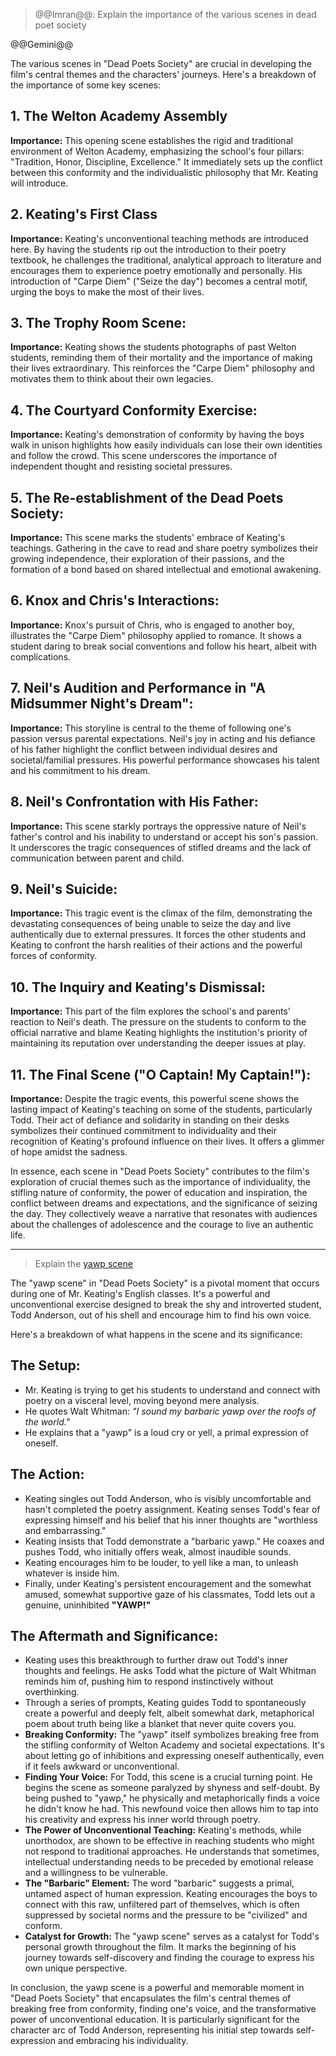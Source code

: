 > @@Imran@@: Explain the importance of the various scenes in dead poet society 

@@Gemini@@

The various scenes in "Dead Poets Society" are crucial in developing the film's central themes and the characters' journeys. Here's a breakdown of the importance of some key scenes:

## 1. The Welton Academy Assembly

**Importance:** This opening scene establishes the rigid and traditional environment of Welton Academy, emphasizing the school's four pillars: "Tradition, Honor, Discipline, Excellence." It immediately sets up the conflict between this conformity and the individualistic philosophy that Mr. Keating will introduce.

## 2. Keating's First Class

**Importance:** Keating's unconventional teaching methods are introduced here. By having the students rip out the introduction to their poetry textbook, he challenges the traditional, analytical approach to literature and encourages them to experience poetry emotionally and personally. His introduction of "Carpe Diem" ("Seize the day") becomes a central motif, urging the boys to make the most of their lives.

## 3. The Trophy Room Scene:


**Importance:** Keating shows the students photographs of past Welton students, reminding them of their mortality and the importance of making their lives extraordinary. This reinforces the "Carpe Diem" philosophy and motivates them to think about their own legacies.

## 4. The Courtyard Conformity Exercise:

**Importance:** Keating's demonstration of conformity by having the boys walk in unison highlights how easily individuals can lose their own identities and follow the crowd. This scene underscores the importance of independent thought and resisting societal pressures.

## 5. The Re-establishment of the Dead Poets Society:

**Importance:** This scene marks the students' embrace of Keating's teachings. Gathering in the cave to read and share poetry symbolizes their growing independence, their exploration of their passions, and the formation of a bond based on shared intellectual and emotional awakening.

## 6. Knox and Chris's Interactions:

**Importance:** Knox's pursuit of Chris, who is engaged to another boy, illustrates the "Carpe Diem" philosophy applied to romance. It shows a student daring to break social conventions and follow his heart, albeit with complications.

## 7. Neil's Audition and Performance in "A Midsummer Night's Dream":

**Importance:** This storyline is central to the theme of following one's passion versus parental expectations. Neil's joy in acting and his defiance of his father highlight the conflict between individual desires and societal/familial pressures. His powerful performance showcases his talent and his commitment to his dream.

## 8. Neil's Confrontation with His Father:

**Importance:** This scene starkly portrays the oppressive nature of Neil's father's control and his inability to understand or accept his son's passion. It underscores the tragic consequences of stifled dreams and the lack of communication between parent and child.

## 9. Neil's Suicide:

**Importance:** This tragic event is the climax of the film, demonstrating the devastating consequences of being unable to seize the day and live authentically due to external pressures. It forces the other students and Keating to confront the harsh realities of their actions and the powerful forces of conformity.

## 10. The Inquiry and Keating's Dismissal:

**Importance:** This part of the film explores the school's and parents' reaction to Neil's death. The pressure on the students to conform to the official narrative and blame Keating highlights the institution's priority of maintaining its reputation over understanding the deeper issues at play.

## 11. The Final Scene ("O Captain! My Captain!"):

**Importance:** Despite the tragic events, this powerful scene shows the lasting impact of Keating's teaching on some of the students, particularly Todd. Their act of defiance and solidarity in standing on their desks symbolizes their continued commitment to individuality and their recognition of Keating's profound influence on their lives. It offers a glimmer of hope amidst the sadness.

In essence, each scene in "Dead Poets Society" contributes to the film's exploration of crucial themes such as the importance of individuality, the stifling nature of conformity, the power of education and inspiration, the conflict between dreams and expectations, and the significance of seizing the day. They collectively weave a narrative that resonates with audiences about the challenges of adolescence and the courage to live an authentic life.

---

> Explain the [yawp scene](https://www.youtube.com/watch?v=S6xyHna-NuM)

The "yawp scene" in "Dead Poets Society" is a pivotal moment that occurs during one of Mr. Keating's English classes. It's a powerful and unconventional exercise designed to break the shy and introverted student, Todd Anderson, out of his shell and encourage him to find his own voice.

Here's a breakdown of what happens in the scene and its significance:

## The Setup:

* Mr. Keating is trying to get his students to understand and connect with poetry on a visceral level, moving beyond mere analysis.
* He quotes Walt Whitman: *"I sound my barbaric yawp over the roofs of the world."*
* He explains that a "yawp" is a loud cry or yell, a primal expression of oneself.

## The Action:

* Keating singles out Todd Anderson, who is visibly uncomfortable and hasn't completed the poetry assignment. Keating senses Todd's fear of expressing himself and his belief that his inner thoughts are "worthless and embarrassing."
* Keating insists that Todd demonstrate a "barbaric yawp." He coaxes and pushes Todd, who initially offers weak, almost inaudible sounds.
* Keating encourages him to be louder, to yell like a man, to unleash whatever is inside him.
* Finally, under Keating's persistent encouragement and the somewhat amused, somewhat supportive gaze of his classmates, Todd lets out a genuine, uninhibited **"YAWP!"**

## The Aftermath and Significance:

* Keating uses this breakthrough to further draw out Todd's inner thoughts and feelings. He asks Todd what the picture of Walt Whitman reminds him of, pushing him to respond instinctively without overthinking.
* Through a series of prompts, Keating guides Todd to spontaneously create a powerful and deeply felt, albeit somewhat dark, metaphorical poem about truth being like a blanket that never quite covers you.
* **Breaking Conformity:** The "yawp" itself symbolizes breaking free from the stifling conformity of Welton Academy and societal expectations. It's about letting go of inhibitions and expressing oneself authentically, even if it feels awkward or unconventional.
* **Finding Your Voice:** For Todd, this scene is a crucial turning point. He begins the scene as someone paralyzed by shyness and self-doubt. By being pushed to "yawp," he physically and metaphorically finds a voice he didn't know he had. This newfound voice then allows him to tap into his creativity and express his inner world through poetry.
* **The Power of Unconventional Teaching:** Keating's methods, while unorthodox, are shown to be effective in reaching students who might not respond to traditional approaches. He understands that sometimes, intellectual understanding needs to be preceded by emotional release and a willingness to be vulnerable.
* **The "Barbaric" Element:** The word "barbaric" suggests a primal, untamed aspect of human expression. Keating encourages the boys to connect with this raw, unfiltered part of themselves, which is often suppressed by societal norms and the pressure to be "civilized" and conform.
* **Catalyst for Growth:** The "yawp scene" serves as a catalyst for Todd's personal growth throughout the film. It marks the beginning of his journey towards self-discovery and finding the courage to express his own unique perspective.

In conclusion, the yawp scene is a powerful and memorable moment in "Dead Poets Society" that encapsulates the film's central themes of breaking free from conformity, finding one's voice, and the transformative power of unconventional education. It is particularly significant for the character arc of Todd Anderson, representing his initial step towards self-expression and embracing his individuality.